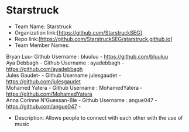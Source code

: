 # Starstruck

- Team Name: Starstruck
- Organization link:[https://github.com/StarstruckSEG]
- Repo link:[https://github.com/StarstruckSEG/starstruck.github.io]
- Team Member Names:

Bryan Luu- Github Username : bluuluu - https://github.com/bluuluu <br />
Aya Debbagh - Github Username : ayadebbagh - https://github.com/ayadebbagh <br />
Jules Gaudet- - Github Username julesgaudet - https://github.com/julesgaudet <br />
Mohamed Yatera - Github Username : MohamedYatera - https://github.com/MohamedYatera <br />
Anna Corinne N'Guessan-Ble - Github Username : angue047 - https://github.com/angue047 - <br />

- Description:
  Allows people to connect with each other with the use of music
